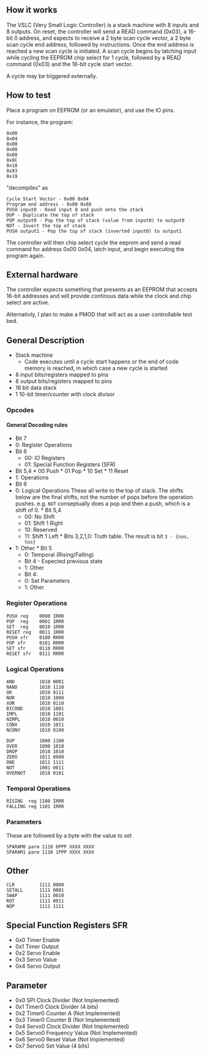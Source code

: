 ## How it works

The VSLC (Very Small Logic Controller) is a stack machine with 8 inputs
and 8 outputs. On reset, the controller will send a READ command (0x03),
a 16-bit 0 address, and expects to receive a 2 byte scan
cycle vector, a 2 byte scan cycle end address, followed by instructions.
Once the end address is reached a new scan cycle is initiated. A scan
cycle begins by latching input while cycling the EEPROM chip select for 1
cycle, followed by a READ command (0x03) and the 16-bit cycle start vector.

A cycle may be triggered externally.

## How to test

Place a program on EEPROM (or an emulator), and use the IO pins.

For instance, the program:

````
0x00
0x04
0x00
0x08
0x00
0x8C
0x18
0x93
0x19
````

"decompiles" as

````
Cycle Start Vector - 0x00 0x04
Program end address - 0x00 0x08
PUSH input0 - Read input 0 and push onto the stack
DUP - Duplicate the top of stack
POP output0 - Pop the top of stack (value from input0) to output0
NOT - Invert the top of stack
PUSH output1 - Pop the top of stack (inverted input0) to output1
````

The controller will then chip select cycle the eeprom and send a read
command for address 0x00 0x04, latch input, and begin executing the program
again.

## External hardware

The controller expects something that presents as an EEPROM that accepts
16-bit addresses and will provide continous data while the clock and chip
select are active.

Alternativly, I plan to make a PMOD that will act as a user controllable
test bed.

## General Description

* Stack machine
  * Code executes until a cycle start happens or the end of code memory is
    reached, in which case a new cycle is started
* 8 input bits/registers mapped to pins
* 8 output bits/registers mapped to pins
* 16 bit data stack
* 1 10-bit timer/counter with clock divisor

### Opcodes

#### General Decoding rules

* Bit 7
* 0: Register Operations
* Bit 6
  * 00: IO Registers
  * 01: Special Function Registers (SFR)
* Bit 5,4
  \* 00 Push
  \* 01 Pop
  \* 10 Set
  \* 11 Reset
* 1: Operations
* Bit 6
* 0: Logical Operations
  These all write to the top of stack. The shifts below are the final
  shifts, not the number of pops before the operation pushes. e.g. `NOT`
  conseptually does a pop and then a push, which is a shift of 0.
  \* Bit 5,4
  * 00: No Shift
  * 01: Shift 1 Right
  * 10: Reserved
  * 11: Shift 1 Left
    \* Bits 3,2,1,0: Truth table. The result is bit `3 - {nos, tos}`
* 1: Other
  \* Bit 5
  * 0: Temporal (Rising/Falling)
  * Bit 4 - Expected previous state
  * 1: Other
  * Bit 4:
  * 0: Set Parameters
  * 1: Other

### Register Operations

````
PUSH reg    0000 IRRR
POP  reg    0001 1RRR
SET  reg    0010 1RRR
RESET reg   0011 1RRR
PUSH sfr    0100 RRRR
POP sfr     0101 RRRR
SET sfr     0110 RRRR
RESET sfr   0111 RRRR
````

### Logical Operations

````
AND         1010 0001
NAND        1010 1110
OR          1010 0111
NOR         1010 1000
XOR         1010 0110
BICOND      1010 1001
IMPL        1010 1101
NIMPL       1010 0010
CONV        1010 1011
NCONV       1010 0100

DUP         1000 1100
OVER        1000 1010
DROP        1010 1010
ZERO        1011 0000
ONE         1011 1111
NOT         1001 0011
OVERNOT     1010 0101
````

### Temporal Operations

````
RISING  reg 1100 IRRR
FALLING reg 1101 IRRR
````

### Parameters

These are followed by a byte with the value to set

````
SPARAM0 parm 1110 0PPP XXXX XXXX
SPARAM1 parm 1110 1PPP XXXX XXXX
````

## Other

````
CLR         1111 0000
SETALL      1111 0001
SWAP        1111 0010
ROT         1111 0011
NOP         1111 1111
````

## Special Function Registers SFR

* 0x0 Timer Enable
* 0x1 Timer Output
* 0x2 Servo Enable
* 0x3 Servo Value
* 0x4 Servo Output

## Parameter

* 0x0 SPI Clock Divider (Not Implemented)
* 0x1 Timer0 Clock Divider (4 bits)
* 0x2 Timer0 Counter A (Not Implemented)
* 0x3 Timer0 Counter B (Not Implemented)
* 0x4 Servo0 Clock Divider (Not Implemented)
* 0x5 Servo0 Frequency Value (Not Implemented)
* 0x6 Servo0 Reset Value (Not Implemented)
* 0x7 Servo0 Set Value (4 bits)

